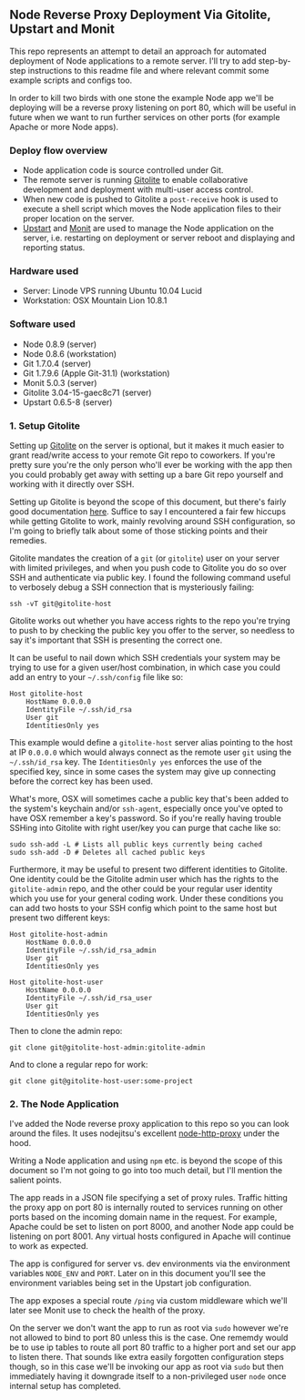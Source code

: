 
## Node Reverse Proxy Deployment Via Gitolite, Upstart and Monit

This repo represents an attempt to detail an approach for automated deployment of Node applications to a remote server. I'll try to add step-by-step instructions to this readme file and where relevant commit some example scripts and configs too.

In order to kill two birds with one stone the example Node app we'll be deploying will be a reverse proxy listening on port 80, which will be useful in future when we want to run further services on other ports (for example Apache or more Node apps).

### Deploy flow overview

- Node application code is source controlled under Git.
- The remote server is running [Gitolite](https://github.com/sitaramc/gitolite) to enable collaborative development and deployment with multi-user access control.
- When new code is pushed to Gitolite a `post-receive` hook is used to execute a shell script which moves the Node application files to their proper location on the server.
- [Upstart](http://upstart.ubuntu.com) and [Monit](http://mmonit.com/monit) are used to manage the Node application on the server, i.e. restarting on deployment or server reboot and displaying and reporting status.

### Hardware used

- Server: Linode VPS running Ubuntu 10.04 Lucid
- Workstation: OSX Mountain Lion 10.8.1

### Software used

- Node 0.8.9 (server)
- Node 0.8.6 (workstation)
- Git 1.7.0.4 (server)
- Git 1.7.9.6 (Apple Git-31.1) (workstation)
- Monit 5.0.3 (server)
- Gitolite 3.04-15-gaec8c71 (server)
- Upstart 0.6.5-8 (server)

### 1. Setup Gitolite

Setting up [Gitolite](https://github.com/sitaramc/gitolite) on the server is optional, but it makes it much easier to grant read/write access to your remote Git repo to coworkers. If you're pretty sure you're the only person who'll ever be working with the app then you could probably get away with setting up a bare Git repo yourself and working with it directly over SSH.

Setting up Gitolite is beyond the scope of this document, but there's fairly good documentation [here](http://sitaramc.github.com/gitolite/master-toc.html). Suffice to say I encountered a fair few hiccups while getting Gitolite to work, mainly revolving around SSH configuration, so I'm going to briefly talk about some of those sticking points and their remedies.

Gitolite mandates the creation of a `git` (or `gitolite`) user on your server with limited privileges, and when you push code to Gitolite you do so over SSH and authenticate via public key. I found the following command useful to verbosely debug a SSH connection that is mysteriously failing:
	
	ssh -vT git@gitolite-host

Gitolite works out whether you have access rights to the repo you're trying to push to by checking the public key you offer to the server, so needless to say it's important that SSH is presenting the correct one.

It can be useful to nail down which SSH credentials your system may be trying to use for a given user/host combination, in which case you could add an entry to your `~/.ssh/config` file like so:

	Host gitolite-host
		HostName 0.0.0.0
		IdentityFile ~/.ssh/id_rsa
		User git
		IdentitiesOnly yes

This example would define a `gitolite-host` server alias pointing to the host at IP `0.0.0.0` which would always connect as the remote user `git` using the `~/.ssh/id_rsa` key. The `IdentitiesOnly yes` enforces the use of the specified key, since in some cases the system may give up connecting before the correct key has been used.

What's more, OSX will sometimes cache a public key that's been added to the system's keychain and/or `ssh-agent`, especially once you've opted to have OSX remember a key's password. So if you're really having trouble SSHing into Gitolite with right user/key you can purge that cache like so:

	sudo ssh-add -L # Lists all public keys currently being cached
	sudo ssh-add -D # Deletes all cached public keys

Furthermore, it may be useful to present two different identities to Gitolite. One identity could be the Gitolite admin user which has the rights to the `gitolite-admin` repo, and the other could be your regular user identity which you use for your general coding work. Under these conditions you can add two hosts to your SSH config which point to the same host but present two different keys:

	Host gitolite-host-admin
		HostName 0.0.0.0
		IdentityFile ~/.ssh/id_rsa_admin
		User git
		IdentitiesOnly yes

	Host gitolite-host-user
		HostName 0.0.0.0
		IdentityFile ~/.ssh/id_rsa_user
		User git
		IdentitiesOnly yes

Then to clone the admin repo:

	git clone git@gitolite-host-admin:gitolite-admin

And to clone a regular repo for work:

	git clone git@gitolite-host-user:some-project

### 2. The Node Application

I've added the Node reverse proxy application to this repo so you can look around the files. It uses nodejitsu's excellent [node-http-proxy](https://github.com/nodejitsu/node-http-proxy) under the hood.

Writing a Node application and using `npm` etc. is beyond the scope of this document so I'm not going to go into too much detail, but I'll mention the salient points.

The app reads in a JSON file specifying a set of proxy rules. Traffic hitting the proxy app on port 80 is internally routed to services running on other ports based on the incoming domain name in the request. For example, Apache could be set to listen on port 8000, and another Node app could be listening on port 8001. Any virtual hosts configured in Apache will continue to work as expected.

The app is configured for server vs. dev environments via the environment variables `NODE_ENV` and `PORT`. Later on in this document you'll see the environment variables being set in the Upstart job configuration.

The app exposes a special route `/ping` via custom middleware which we'll later see Monit use to check the health of the proxy.

On the server we don't want the app to run as root via `sudo` however we're not allowed to bind to port 80 unless this is the case. One rememdy would be to use ip tables to route all port 80 traffic to a higher port and set our app to listen there. That sounds like extra easily forgotten configuration steps though, so in this case we'll be invoking our app as root via `sudo` but then immediately having it downgrade itself to a non-privileged user `node` once internal setup has completed.